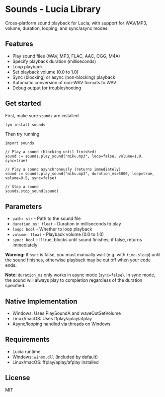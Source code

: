 # Sounds - Lucia Library

Cross-platform sound playback for Lucia, with support for WAV/MP3, volume, duration, looping, and sync/async modes.

## Features
- Play sound files (WAV, MP3, FLAC, AAC, OGG, M4A)
- Specify playback duration (milliseconds)
- Loop playback
- Set playback volume (0.0 to 1.0)
- Sync (blocking) or async (non-blocking) playback
- Automatic conversion of non-WAV formats to WAV
- Debug output for troubleshooting

## Get started

First, make sure `sounds` are installed

```bash
lym install sounds
```

Then try running

```lucia
import sounds

// Play a sound (blocking until finished)
sound := sounds.play_sound("miku.mp3", loop=false, volume=1.0, sync=true)

// Play a sound asynchronously (returns immediately)
sound := sounds.play_sound("miku.mp3", duration_ms=5000, loop=true, volume=0.5, sync=false)

// Stop a sound
sounds.stop_sound(sound)
```

## Parameters
- `path: str` - Path to the sound file
- `duration_ms: float` - Duration in milliseconds to play
- `loop: bool` - Whether to loop playback
- `volume: float` - Playback volume (0.0 to 1.0)
- `sync: bool` - If true, blocks until sound finishes; if false, returns immediately

**Warning:** If `sync` is false, you must manually wait (e.g. with `time.sleep`) until the sound finishes, otherwise playback may be cut off when your code ends.

**Note:** `duration_ms` only works in async mode (`sync=false`). In sync mode, the sound will always play to completion regardless of the duration specified.

## Native Implementation
- Windows: Uses PlaySoundA and waveOutSetVolume
- Linux/macOS: Uses ffplay/aplay/afplay
- Async/looping handled via threads on Windows

## Requirements
- Lucia runtime
- Windows: `winmm.dll` (included by default)
- Linux/macOS: ffplay/aplay/afplay installed

## License
MIT
